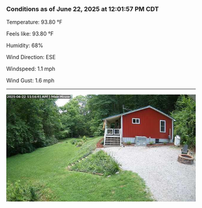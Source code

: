 ### Conditions as of June 22, 2025 at 12:01:57 PM CDT 

Temperature: 93.80 &deg;F

Feels like: 93.80 &deg;F

Humidity: 68%

Wind Direction: ESE

Windspeed: 1.1 mph

Wind Gust: 1.6 mph

---

<img src="./images/latest.jpeg"/>

